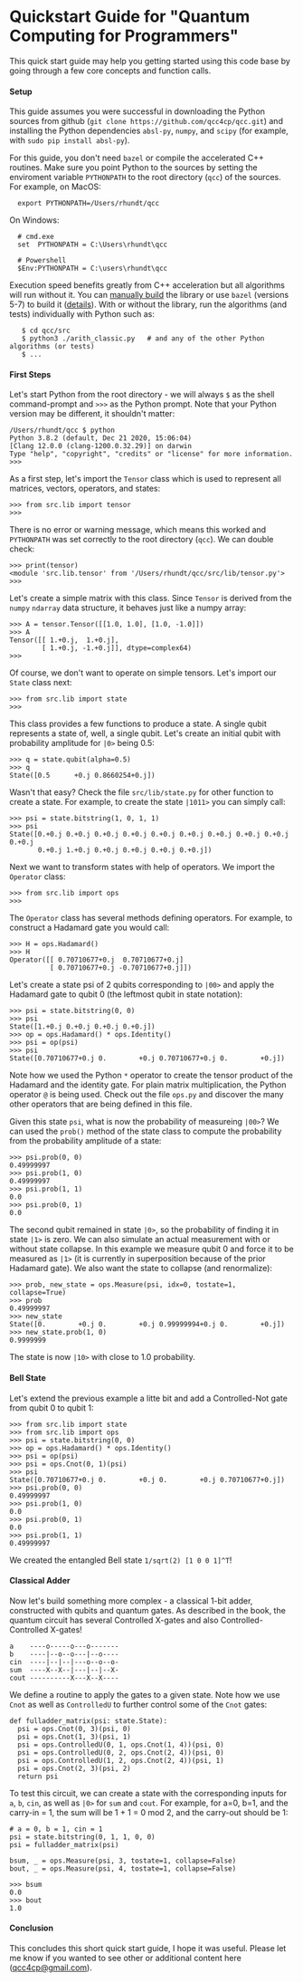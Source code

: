 # Quickstart Guide for "Quantum Computing for Programmers"

This quick start guide may help you getting started using this
code base by going through a few core concepts and
function calls.

#### Setup
This guide assumes you were successful in
downloading the Python sources from github
(`git clone https://github.com/qcc4cp/qcc.git`)
and installing the Python dependencies
`absl-py`, `numpy`, and `scipy` (for example, with `sudo pip install absl-py`).

For this guide, you don't need `bazel` or
compile the accelerated C++ routines. Make sure you 
point Python to the sources by setting the enviroment
variable `PYTHONPATH` to the root directory (`qcc`) of the sources.
For example, on MacOS:
```
  export PYTHONPATH=/Users/rhundt/qcc
```
On Windows:
```
  # cmd.exe
  set  PYTHONPATH = C:\Users\rhundt\qcc
  
  # Powershell
  $Env:PYTHONPATH = C:\users\rhundt\qcc
```

Execution speed benefits greatly from C++ acceleration but all algorithms will run without it. You can [manually build](README.buildxgates.md) the library
or use `bazel` (versions 5-7) to build it ([details](README.Linux.md)). With or without the library, run the algorithms (and tests) individually with Python such as:
```
   $ cd qcc/src
   $ python3 ./arith_classic.py   # and any of the other Python algorithms (or tests)
   $ ...
```
   
#### First Steps
Let's start Python from the root directory - we will always `$` as the shell command-prompt and `>>>` as the Python
prompt. Note that your Python version may be different, it shouldn't matter:
```
/Users/rhundt/qcc $ python
Python 3.8.2 (default, Dec 21 2020, 15:06:04) 
[Clang 12.0.0 (clang-1200.0.32.29)] on darwin
Type "help", "copyright", "credits" or "license" for more information.
>>>
```

As a first step, let's import the `Tensor` class which is used to 
represent all matrices, vectors, operators, and states:
```
>>> from src.lib import tensor
>>>
```

There is no error or warning message, which means this worked and `PYTHONPATH` was set correctly to the root directory (`qcc`). We can double check:
```
>>> print(tensor)
<module 'src.lib.tensor' from '/Users/rhundt/qcc/src/lib/tensor.py'>
>>> 
```

Let's create a simple matrix with this class. Since `Tensor` is derived from the `numpy` `ndarray` data structure, it behaves just like a numpy array:
```
>>> A = tensor.Tensor([[1.0, 1.0], [1.0, -1.0]])
>>> A
Tensor([[ 1.+0.j,  1.+0.j],
        [ 1.+0.j, -1.+0.j]], dtype=complex64)
>>> 
```

Of course, we don't want to operate on simple tensors. Let's import our `State` class next:
```
>>> from src.lib import state
>>> 
```
This class provides a few functions to produce a state. A single qubit represents a state of, well, a single qubit. Let's create an initial qubit with probability amplitude for `|0>` being 0.5:
```
>>> q = state.qubit(alpha=0.5)
>>> q
State([0.5      +0.j 0.8660254+0.j])
```

Wasn't that easy? Check the file `src/lib/state.py` for other function to create a state. For example, to create the state `|1011>` you can simply call:
```
>>> psi = state.bitstring(1, 0, 1, 1)
>>> psi
State([0.+0.j 0.+0.j 0.+0.j 0.+0.j 0.+0.j 0.+0.j 0.+0.j 0.+0.j 0.+0.j 0.+0.j
       0.+0.j 1.+0.j 0.+0.j 0.+0.j 0.+0.j 0.+0.j])
```

Next we want to transform states with help of operators. We import the `Operator` class:
```
>>> from src.lib import ops
>>> 
```

The `Operator` class has several methods defining operators. For example, to construct a Hadamard gate you would call:
```
>>> H = ops.Hadamard()
>>> H
Operator([[ 0.70710677+0.j  0.70710677+0.j]
          [ 0.70710677+0.j -0.70710677+0.j]])
```

Let's create a state psi of 2 qubits corresponding to `|00>` and apply the Hadamard gate to qubit 0 (the leftmost qubit in state notation):
```
>>> psi = state.bitstring(0, 0)
>>> psi
State([1.+0.j 0.+0.j 0.+0.j 0.+0.j])
>>> op = ops.Hadamard() * ops.Identity()
>>> psi = op(psi)
>>> psi
State([0.70710677+0.j 0.        +0.j 0.70710677+0.j 0.        +0.j])
```

Note how we used the Python `*` operator to create the tensor product of the Hadamard and the identity gate. For plain matrix multiplication, the Python operator `@` is being used. Check out the file `ops.py` and discover the many other operators that are being defined in this file.

Given this state `psi`, what is now the probability of measureing `|00>`? We can used the `prob()` method of the state class to compute the probability from the probability amplitude of a state:
```
>>> psi.prob(0, 0)
0.49999997
>>> psi.prob(1, 0)
0.49999997
>>> psi.prob(1, 1)
0.0
>>> psi.prob(0, 1)
0.0
```

The second qubit remained in state `|0>`, so the probability of finding it in state `|1>` is zero. We can also simulate an actual measurement with or without state collapse. In this example we measure qubit 0 and force it to be measured as `|1>` (it is currently in superposition because of the prior Hadamard gate). We also want the state to collapse (and renormalize):
```
>>> prob, new_state = ops.Measure(psi, idx=0, tostate=1, collapse=True)
>>> prob
0.49999997
>>> new_state
State([0.        +0.j 0.        +0.j 0.99999994+0.j 0.        +0.j])
>>> new_state.prob(1, 0)
0.9999999
```

The state is now `|10>` with close to 1.0 probability.

#### Bell State
Let's extend the previous example a litte bit and add a Controlled-Not gate from qubit 0 to qubit 1:
```
>>> from src.lib import state
>>> from src.lib import ops
>>> psi = state.bitstring(0, 0)
>>> op = ops.Hadamard() * ops.Identity()
>>> psi = op(psi)
>>> psi = ops.Cnot(0, 1)(psi)
>>> psi
State([0.70710677+0.j 0.        +0.j 0.        +0.j 0.70710677+0.j])
>>> psi.prob(0, 0)
0.49999997
>>> psi.prob(1, 0)
0.0
>>> psi.prob(0, 1)
0.0
>>> psi.prob(1, 1)
0.49999997
```
We created the entangled Bell state `1/sqrt(2) [1 0 0 1]^T`!

#### Classical Adder  
Now let's build something more complex - a classical 1-bit adder, constructed with qubits and quantum gates. As described in the book, the quantum circuit has several Controlled X-gates and also Controlled-Controlled X-gates!

```
a    ----o-----o---o-------
b    ----|--o--o---|--o----
cin  ----|--|--|---o--o--o-
sum  ----X--X--|---|--|--X-
cout ----------X---X--X----
```

We define a routine to apply the gates to a given state. Note how we use `Cnot` as well as `ControlledU` to further control some of the `Cnot` gates:
```
def fulladder_matrix(psi: state.State):
  psi = ops.Cnot(0, 3)(psi, 0)
  psi = ops.Cnot(1, 3)(psi, 1)
  psi = ops.ControlledU(0, 1, ops.Cnot(1, 4))(psi, 0)
  psi = ops.ControlledU(0, 2, ops.Cnot(2, 4))(psi, 0)
  psi = ops.ControlledU(1, 2, ops.Cnot(2, 4))(psi, 1)
  psi = ops.Cnot(2, 3)(psi, 2)
  return psi
```

To test this circuit, we can create a state with the corresponding inputs for `a`, `b`, `cin`, as well as `|0>` for `sum` and `cout`. For example, for a=0, b=1, and the carry-in = 1, the sum will be 1 + 1 = 0 mod 2, and the carry-out should be 1:
```
# a = 0, b = 1, cin = 1
psi = state.bitstring(0, 1, 1, 0, 0)
psi = fulladder_matrix(psi)

bsum, _ = ops.Measure(psi, 3, tostate=1, collapse=False)
bout, _ = ops.Measure(psi, 4, tostate=1, collapse=False)

>>> bsum
0.0
>>> bout
1.0
```


#### Conclusion
This concludes this short quick start guide, I hope it was useful. Please let me know if you wanted to see other or additional content here (qcc4cp@gmail.com).
